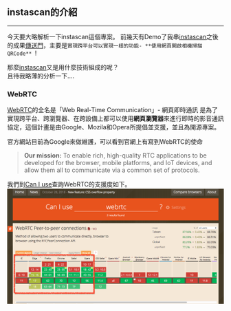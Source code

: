 ## instascan的介紹
---

今天要大略解析一下instascan這個專案。
前幾天有Demo了我串[instascan](https://github.com/schmich/instascan)之後的成果[傳送門](https://ithelp.ithome.com.tw/articles/10205709)，主要是`實現跨平台可以實現一樣的功能- **使用網頁開啟相機掃描QRCode** `!

那麼[instascan](https://github.com/schmich/instascan)又是用什麼技術組成的呢？    
且待我略薄的分析一下....

### WebRTC

[WebRTC](https://webrtc.org/)的全名是「Web Real-Time Communication」- 網頁即時通訊
是為了實現跨平台、跨瀏覽器、在跨設備上都可以使用**網頁瀏覽器**來進行即時的影音通訊協定，這個計畫是由Google、Mozila和Opera所提倡並支援，並且為開源專案。

官方網站目前為Google來做維護，可以看到官網上有寫到WebRTC的使命
>**Our mission:** To enable rich, high-quality RTC applications to be developed for the browser, mobile platforms, and IoT devices, and allow them all to communicate via a common set of protocols.

我們到[Can I use](https://caniuse.com/)查詢WebRTC的支援度如下。
![Can I use_WebRTC](https://github.com/tinatyc/King-Ironman-30Day-Challenge/blob/master/2018/article/img/day14_1.png?raw=true)
